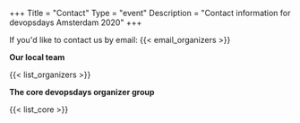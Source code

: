 +++
Title = "Contact"
Type = "event"
Description = "Contact information for devopsdays Amsterdam 2020"
+++

If you'd like to contact us by email: {{< email_organizers >}}

**Our local team**

{{< list_organizers >}}

**The core devopsdays organizer group**

{{< list_core >}}

